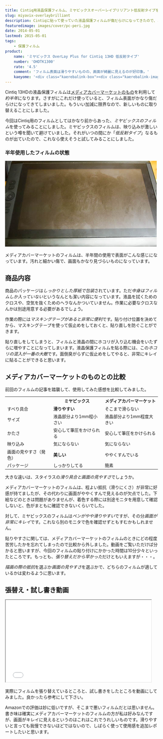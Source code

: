 ```yaml
---
title: Cintiq用液晶保護フィルム、ミヤビックスオーバーレイブリリアント低反射タイプをレビュー
slug: miyavix-overlaybrilliant
description: Cintiqに貼って使っていた液晶保護フィルムが傷だらけになってきたので、ミヤビックスのオーバーレイブリリアント低反射タイプを使ってみました。表面がつるつるしているのでペンがやや滑りやすいですが、画面が綺麗に見れるのが特徴です。
featuredimage: images/cover/pc-peri.jpg
date: 2014-05-01
lastmod: 2015-05-01
tags: 
    - 保護フィルム
product:
    name: 'ミヤビックス OverLay Plus for Cintiq 13HD 低反射タイプ'
    number: 'OHDTK1300'
    rate: '4.5'
    comment: 'フィルム表面は滑りやすいものの、画面が綺麗に見えるのが好印象。'
    kaeyome: '<div class="kaerebalink-box"><div class="kaerebalink-image"><a href="https://www.amazon.co.jp/exec/obidos/ASIN/B00GD3045O/illusionspace-22/ref=nosim/" rel="nofollow" target="_blank"><img src="https://ecx.images-amazon.com/images/I/31nu9aTB8KL._SL160_.jpg" style="border: none;" /></a></div><div class="kaerebalink-info"><div class="kaerebalink-name"><a href="https://www.amazon.co.jp/exec/obidos/ASIN/B00GD3045O/illusionspace-22/ref=nosim/" rel="nofollow" target="_blank">ミヤビックス OverLay Plus for Cintiq 13HD 低反射タイプ 液晶 保護シート OHDTK1300</a><div class="kaerebalink-powered-date">posted with <a href="https://kaereba.com" rel="nofollow" target="_blank">カエレバ</a></div></div><div class="kaerebalink-detail"> ミヤビックス     </div><div class="kaerebalink-link1"><div class="shoplinkamazon"><a href="https://www.amazon.co.jp/gp/search?keywords=OHDTK1300&__mk_ja_JP=%83J%83%5E%83J%83i&tag=illusionspace-22" rel="nofollow" target="_blank" title="アマゾン" >Amazonで購入</a></div></div></div><div class="booklink-footer" style="clear: left"></div></div>'
---
```


Cintiq 13HDの液晶保護フィルムは<a href="https://wantit.gcreate.jp/film_for_cintiq13hd_mediacovermarket/" title="Cintiq 13HD用の液晶保護フィルムを比較して、メディアカバーマーケットのフィルムをおすすめ">メディアカバーマーケットのもの</a>を利用して<em>約半年</em>になります。さすがにこれだけ使っていると、フィルム表面がかなり傷だらけになってきてしまいました。もういい加減に限界なので、新しいものに取り替えることにしました。

今回はCintiq用のフィルムとしてはかなり前からあった、<em>ミヤビックスのフィルム</em>を使ってみることにしました。ミヤビックスのフィルムは、映り込みが激しいという噂を聞いて避けていました。それがいつの間にか「<em>低反射タイプ</em>」なるものが出ていたので、これなら使えそうと試してみることにしました。

### 半年使用したフィルムの状態

![メディアカバーマーケット約半年使用後](P4302225.jpg)

メディアカバーマーケットのフィルムは、半年間の使用で表面がこんな感じになっています。汚れと細かい傷で、画面もかなり見づらいものになっています。

## 商品内容

商品のパッケージは<em>しっかりとした厚紙で包装</em>されています。ただ<em>中身はフィルムしか入っていない</em>というなんとも潔い内容になっています。液晶を拭くためのクロスや、空気を抜くためのヘラなんかついていません。作業に必要なクロスなんかは別途用意する必要があるでしょう。

作業の際には<em>マスキングテープがあると非常に便利</em>です。貼り付け位置を決めてから、マスキングテープを使って仮止めをしておくと、貼り直しを防ぐことができます。

貼り直しをしてしまうと、フィルムと液晶の間にホコリが入り込む機会をいたずらに増やすことになってしまいます。液晶保護フィルムを貼る際には、この<em>ホコリの混入が一番の大敵</em>です。面倒臭がらずに仮止めをしてやると、非常にキレイに貼ることができると思います。


## メディアカバーマーケットのものとの比較


前回のフィルムの記事を踏襲して、使用してみた感想を比較してみました。

<table>
<tr>
<th></th>
<th>ミヤビックス</th>
<th>メディアカバーマーケット</th>
</tr>
<tr>
<td>すべり具合</td>
<td><strong>滑りやすい</strong></td>
<td>そこまで滑らない</td>
</tr>
<tr>
<td>サイズ</td>
<td>液晶部分より1mm程小さい</td>
<td>液晶部分より1mm程度大きい</td>
</tr>
<tr>
<td>かたさ</td>
<td>安心して筆圧をかけられる</td>
<td>安心して筆圧をかけられる</td>
</tr>
<tr>
<td>映り込み</td>
<td>気にならない</td>
<td>気にならない</td>
</tr>
<tr>
<td>画面の見やすさ（発色）</td>
<td><strong>美しい</strong></td>
<td>ややくすんでいる</td>
</tr>
<tr>
<td>パッケージ</td>
<td>しっかりしてる</td>
<td>簡素</td>
</tr>
</table>

大きな違いは、スタイラスの<em>滑り具合と画面の見やすさ</em>でしょうか。

メディアカバーマーケットのフィルムは、程よい抵抗（滑りにくさ）が非常に好感が持てましたが、その代わりに画面がややくすんで見えるのが欠点でした。下絵などのときは問題がありませんが、着色する際には別途モニタを用意して確認しないと、色がまともに確認できないくらいでした。

対して、ミヤビックスのフィルムは<em>ペンがやや滑りやすい</em>ですが、その分<em>画面が非常にキレイ</em>です。これなら別のモニタで色を確認せずともすむかもしれません。

貼りやすさに関しては、メディアカバーマーケットのフィルムのときにどの程度苦労したかを忘れてしまったので比較から外しました。動画をご覧いただけば分かると思いますが、今回のフィルムの貼り付けにかかった時間は10分少々といったところです。もっとも、<em>張り替えだから早かった</em>だけともいえますが・・・。

<em>描画の際の抵抗</em>を選ぶか<em>画面の見やすさ</em>を選ぶかで、どちらのフィルムが適しているかは変わるように思います。


## 張替え・試し書き動画


<iframe width="480" height="270" src="//www.youtube.com/embed/nZb6pZ4jRWw" allowfullscreen></iframe>

実際にフィルムを張り替えているところと、試し書きをしたところを動画にしてみました。良かったら参考にして下さい。

Amazonでの評価は妙に低いですが、そこまで悪いフィルムだとは思いません。書き味は確実にメディアカバーマーケットのフィルムの方が私は好みなんですが、画面がキレイに見えるというのはこれはこれでうれしいものです。滑りやすいと言っても我慢できないほどではないので、しばらく使って使用感を追加レポートしたいと思います。
